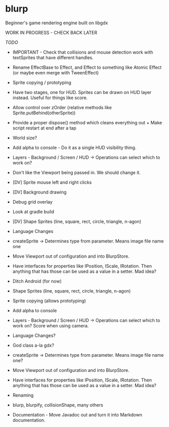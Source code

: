 # blurp
Beginner's game rendering engine built on libgdx

WORK IN PROGRESS - CHECK BACK LATER

*TODO*
* IMPORTANT - Check that collisions and mouse detection work with textSprites that have different handles.
* Rename EffectBase to Effect, and Effect to something like Atomic Effect (or maybe even merge with TweenEffect)
* Sprite copying / prototyping
* Have two stages, one for HUD. Sprites can be drawn on HUD layer instead. Useful for things like score.
* Allow control over zOrder (relative methods like Sprite.putBehind(otherSprite))
* Provide a proper dispose() method which cleans everything out + Make script restart at end after a tap
* World size?
* Add alpha to console - Do it as a single HUD visibility thing.
* Layers - Background / Screen / HUD -> Operations can select which to work on?

* Don't like the Viewport being passed in. We should change it.

* [DV] Sprite mouse left and right clicks
* [DV] Background drawing

* Debug grid overlay
* Look at gradle build

* [DV] Shape Sprites (line, square, rect, circle, triangle, n-agon)

* Language Changes
*   createSprite -> Determines type from parameter. Means image file name one
* Move Viewport out of configuration and into BlurpStore.
* Have interfaces for properties like IPosition, IScale, IRotation. Then anything that has those can be used as a value in a setter. Mad idea?
* Ditch Android (for now)
* Shape Sprites (line, square, rect, circle, triangle, n-agon)
* Sprite copying (allows prototyping)
* Add alpha to console
* Layers - Background / Screen / HUD -> Operations can select which to work on?  Score when using camera.
* Language Changes?
*   God class a-la gdx?
*   createSprite -> Determines type from parameter. Means image file name one?
* Move Viewport out of configuration and into BlurpStore.
* Have interfaces for properties like IPosition, IScale, IRotation. Then anything that has those can be used as a value in a setter. Mad idea?
* Renaming
*   blurp, blurpify, collisionShape, many others
* Documentation - Move Javadoc out and turn it into Markdown documentation.


